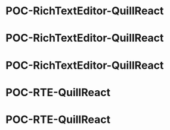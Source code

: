 # POC-RichTextEditor-QuillReact
# POC-RichTextEditor-QuillReact
# POC-RichTextEditor-QuillReact
# POC-RTE-QuillReact
# POC-RTE-QuillReact
